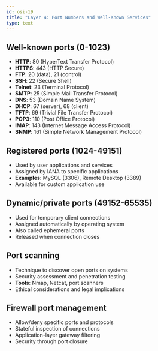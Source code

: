 ```yaml
---
id: osi-19
title: "Layer 4: Port Numbers and Well-Known Services"
type: text
---
```



## Well-known ports (0-1023)

- **HTTP**: 80 (HyperText Transfer Protocol)
- **HTTPS**: 443 (HTTP Secure)
- **FTP**: 20 (data), 21 (control)
- **SSH**: 22 (Secure Shell)
- **Telnet**: 23 (Terminal Protocol)
- **SMTP**: 25 (Simple Mail Transfer Protocol)
- **DNS**: 53 (Domain Name System)
- **DHCP**: 67 (server), 68 (client)
- **TFTP**: 69 (Trivial File Transfer Protocol)
- **POP3**: 110 (Post Office Protocol)
- **IMAP**: 143 (Internet Message Access Protocol)
- **SNMP**: 161 (Simple Network Management Protocol)

## Registered ports (1024-49151)

- Used by user applications and services
- Assigned by IANA to specific applications
- **Examples**: MySQL (3306), Remote Desktop (3389)
- Available for custom application use

## Dynamic/private ports (49152-65535)

- Used for temporary client connections
- Assigned automatically by operating system
- Also called ephemeral ports
- Released when connection closes

## Port scanning

- Technique to discover open ports on systems
- Security assessment and penetration testing
- **Tools**: Nmap, Netcat, port scanners
- Ethical considerations and legal implications

## Firewall port management

- Allow/deny specific ports and protocols
- Stateful inspection of connections
- Application-layer gateway filtering
- Security through port closure